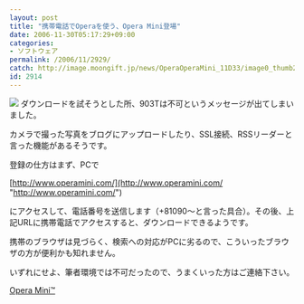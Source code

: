 ```yaml
---
layout: post
title: "携帯電話でOperaを使う、Opera Mini登場"
date: 2006-11-30T05:17:29+09:00
categories:
- ソフトウェア
permalink: /2006/11/2929/
catch: http://image.moongift.jp/news/OperaOperaMini_11D33/image0_thumb2.png
id: 2914
---
```

[![](http://image.moongift.jp/news/OperaOperaMini_11D33/image0_thumb2.png)](http://image.moongift.jp/news/OperaOperaMini_11D33/image04.png) ダウンロードを試そうとした所、903Tは不可というメッセージが出てしまいました。

 

カメラで撮った写真をブログにアップロードしたり、SSL接続、RSSリーダーと言った機能があるそうです。

 

登録の仕方はまず、PCで

 

[http://www.operamini.com/](http://www.operamini.com/ "http://www.operamini.com/")

 

にアクセスして、電話番号を送信します（+81090～と言った具合）。その後、上記URLに携帯電話でアクセスすると、ダウンロードできるようです。

 

携帯のブラウザは見づらく、検索への対応がPCに劣るので、こういったブラウザの方が便利かも知れません。

 

いずれにせよ、筆者環境では不可だったので、うまくいった方はご連絡下さい。

 

[Opera Mini™](http://www.operamini.com/)

